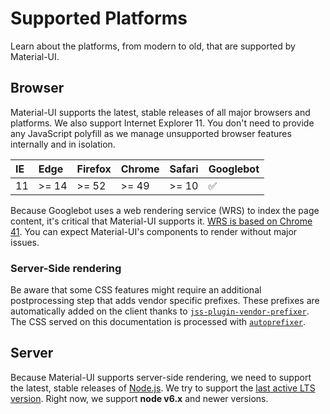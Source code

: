# Supported Platforms

<p class="description">Learn about the platforms, from modern to old, that are supported by Material-UI.</p>

## Browser

Material-UI supports the latest, stable releases of all major browsers and platforms.
We also support Internet Explorer 11.
You don't need to provide any JavaScript polyfill as we manage unsupported browser features internally and in isolation.

| IE    | Edge   | Firefox | Chrome | Safari | Googlebot |
|:------|:-------|:--------|:-------|:-------|:----------|
| 11    | >= 14  | >= 52   | >= 49  | >= 10  | ✅        |

Because Googlebot uses a web rendering service (WRS) to index the page content, it's critical that Material-UI supports it.
[WRS is based on Chrome 41](https://developers.google.com/search/docs/guides/rendering).
You can expect Material-UI's components to render without major issues.

### Server-Side rendering
Be aware that some CSS features might require an additional postprocessing step
that adds vendor specific prefixes. These prefixes are automatically added on the
client thanks to [`jss-plugin-vendor-prefixer`](https://www.npmjs.com/package/jss-plugin-vendor-prefixer). 
The CSS served on this documentation is processed with [`autoprefixer`](https://www.npmjs.com/package/autoprefixer).

## Server

Because Material-UI supports server-side rendering, we need to support the latest, stable releases of [Node.js](https://github.com/nodejs/node).
We try to support the [last active LTS version](https://github.com/nodejs/Release#lts-schedule1). Right now, we support **node v6.x** and newer versions.
